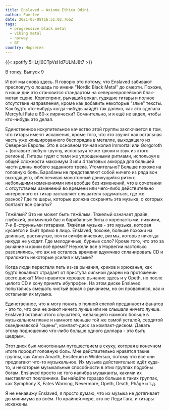 ```yaml
---
title: Enslaved — Axioma Ethica Odini
author: Fuerlee
date: 2021-05-08T16:51:02.766Z
tags:
  - progressive black metal
  - viking metal
  - norway
  - ВТ
country: Норвегия
---
```

{{< spotify 5HLtji6CTpVsHd7ULMJ8t7 >}}

В топку. Выпуск 9



И вот мы снова здесь. Я говорю это потому, что Enslaved забивают пресловутую лошадь по имени "Nordic Black Metal" до смерти. Похоже, в наши дни это становится стандартом на североевропейской блэк-метал сцене. Корпспринт, рычащий вокал, гудящие гитары и полное отсутствие направления, кроме как добавить некоторые "злые" тексты. Как будто кто-нибудь когда-нибудь зайдёт так далеко, как это сделала Mercyful Fate в 80-х лирически? Сомнительно, и я ещё не видел, чтобы кто-нибудь это делал.



Единственное искупительное качество этой группы заключается в том, что гитары имеют искажения, кроме того, что это звучит как остальная часть уже клишированного беспорядка в металле, выходящего из Северной Европы. Это в основном точная копия Immortal или Gorgoroth + (вставьте любую группу, используя те же трюки и звук из этого региона). Гитары гудят с теми же упрощенными ритмами, используя в общей сложности максимум 3 или 4 тактовых аккорда для большей части длины любого заданного трека. Утомительно? Больше похоже на головную боль. Барабаны не представляют собой ничего из ряда вон выходящего, обеспечивая монотонный движущийся ритм с небольшими изменениями или вообще без изменений, что в сочетании с отсутствием изменений во времени или чего-либо действительно интересного от гитар заставляет слушателя задуматься, где же разнос? Где те шары, которые должна сохранять эта музыка, о которых болтают все фанаты?



Тяжёлый? Это не может быть тяжёлым. Тяжелый означает драйв, глубокий, ритмичный бас и барабанные биты с коренастыми, низкими, 7-и 8-струнными гитарами. Тяжёлая музыка - это музыка, которая кусается и бьёт прямо в лицо. Enslaved, похоже, больше похожи на длинные, растянутые, почти симфонические, ритмы, которые никогда никуда не уходят. Где мелодичные, бурные соло? Кроме того, что это за рычание и крики всё время? Неужели все в Норвегии настолько разозлились, что аж не осталось времени вдумчиво спланировать CD и приложить некоторые усилия к музыке?



Когда люди перестали петь из-за рычания, криков и хрюканья, как будто вокалист страдает от приступа сильной диареи на протяжении всего диска? Мне нравится хорошее рычание здесь и у Opeth, но после целого CD я хочу принять ибупрофен. На этом диске Enslaved попытались смешать чистый вокал с рычанием, но он провалился, как и остальная их музыка.



Единственное, что я могу понять о полной слепой преданности фанатов - это то, что они не знают ничего лучше или не слышали ничего лучше. Enslaved оставил этого слушателя, желающего намного больше в музыкальном плане и намного меньше той же самой усталой, сердитой скандинавской "сцены", компакт-диск за компакт-диском. Давать этому подношению что-либо больше одного доллара - это быть щедрым.



Этот диск был монотонным путешествием в скуку, которая в конечном итоге породит головную боль. Мне действительно нравятся такие группы, как Amon Amarth, Ensiferum и Wintersun, потому что все они предлагают что-то музыкальное. Их музыка действительно идёт куда-то, и некоторые музыкальные способности в этих группах подобны богам. Enslaved просто не того калибра музыканты, какими их выставляют поклонники. Вы найдёте гораздо больше в таких группах, как Symphony X, Fates Warning, Nevermore, Opeth, Death, Phåge и т.д.



Я не ненавижу Enslaved, я просто думаю, что их музыка не дотягивает до минимума во всём. По крайней мере, это не Леди Гага, и гитары искажены.